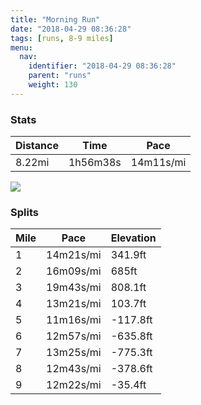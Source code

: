 ```yaml
---
title: "Morning Run"
date: "2018-04-29 08:36:28"
tags: [runs, 8-9 miles]
menu:
  nav:
    identifier: "2018-04-29 08:36:28"
    parent: "runs"
    weight: 130
---
```


### Stats

| Distance | Time | Pace |
|----------|------|------|
|8.22mi|1h56m38s|14m11s/mi|

<img src='https://maps.googleapis.com/maps/api/staticmap?maptype=roadmap&path=enc:iip_G_lsuCvDtCiEpXxDnER|KoD`RbA~@fBhP|ATfAwFfFfAbCnC~@bRbHn@lTiNtMqNfEiArAoM~O_HpExAlNeSrG{Sc@wDhMeb@zFkZjDkF`ByOrC_BpCnA`E}EhBwNuA~NqErEyCaAqC`By@tMoDtEwGlZ}JfVaCnKn@`Bg@zB_JrVqMpQ}AL}AiCwO`HgAjNiEpAwKvL{^jMyBuS{GmD}AjFiBGkAaPuAmApAsB~CcZuEyElEaY}DcC&key=AIzaSyC1MId7bFpkLXNAaYhBSTb8jLyiSqzbDtM&size=800x800&markers=color:yellow|label:S|42.03173,24.68048&markers=color:green|label:F|42.031780000000005,24.680469999999996'>

### Splits

| Mile | Pace | Elevation |
|------|------|-----------|
|1|14m21s/mi|341.9ft|
|2|16m09s/mi|685ft|
|3|19m43s/mi|808.1ft|
|4|13m21s/mi|103.7ft|
|5|11m16s/mi|-117.8ft|
|6|12m57s/mi|-635.8ft|
|7|13m25s/mi|-775.3ft|
|8|12m43s/mi|-378.6ft|
|9|12m22s/mi|-35.4ft|
